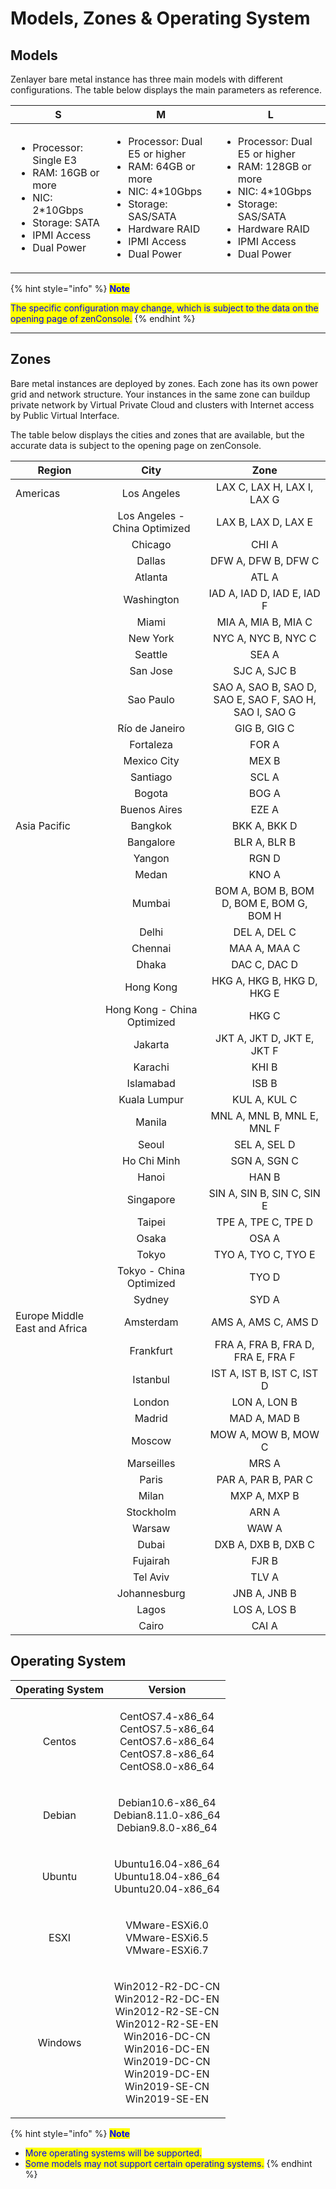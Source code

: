 # Models, Zones & Operating System

## **Models**

Zenlayer bare metal instance has three main models with different configurations. The table below displays the main parameters as reference.

| S                                                                                                                                                   | M                                                                                                                                                                                     | L                                                                                                                                                                                      |
| --------------------------------------------------------------------------------------------------------------------------------------------------- | ------------------------------------------------------------------------------------------------------------------------------------------------------------------------------------- | -------------------------------------------------------------------------------------------------------------------------------------------------------------------------------------- |
| <ul><li>Processor: Single E3</li><li>RAM: 16GB or more</li><li>NIC: 2*10Gbps</li><li>Storage: SATA</li><li>IPMI Access</li><li>Dual Power</li></ul> | <ul><li>Processor: Dual E5 or higher</li><li>RAM: 64GB or more</li><li>NIC: 4*10Gbps</li><li>Storage: SAS/SATA</li><li>Hardware RAID</li><li>IPMI Access</li><li>Dual Power</li></ul> | <ul><li>Processor: Dual E5 or higher</li><li>RAM: 128GB or more</li><li>NIC: 4*10Gbps</li><li>Storage: SAS/SATA</li><li>Hardware RAID</li><li>IPMI Access</li><li>Dual Power</li></ul> |

{% hint style="info" %}
<mark style="color:blue;">**Note**</mark>

<mark style="color:blue;">The specific configuration may change, which is subject to the data on the opening page of zenConsole.</mark>
{% endhint %}

****

## **Zones**

Bare metal instances are deployed by zones. Each zone has its own power grid and network structure. Your instances in the same zone can buildup private network by Virtual Private Cloud and clusters with Internet access by Public Virtual Interface.

The table below displays the cities and zones that are available, but the accurate data is subject to the opening page on zenConsole.

| Region                        |              City             |                          Zone                          |
| ----------------------------- | :---------------------------: | :----------------------------------------------------: |
| Americas                      |          Los Angeles          |               LAX C, LAX H, LAX I, LAX G               |
|                               | Los Angeles - China Optimized |                   LAX B, LAX D, LAX E                  |
|                               |            Chicago            |                          CHI A                         |
|                               |             Dallas            |                   DFW A, DFW B, DFW C                  |
|                               |            Atlanta            |                          ATL A                         |
|                               |           Washington          |               IAD A, IAD D, IAD E, IAD F               |
|                               |             Miami             |                   MIA A, MIA B, MIA C                  |
|                               |            New York           |                   NYC A, NYC B, NYC C                  |
|                               |            Seattle            |                          SEA A                         |
|                               |            San Jose           |                      SJC A, SJC B                      |
|                               |           Sao Paulo           | SAO A, SAO B, SAO D, SAO E, SAO F, SAO H, SAO I, SAO G |
|                               |         Río de Janeiro        |                      GIG B, GIG C                      |
|                               |           Fortaleza           |                          FOR A                         |
|                               |          Mexico City          |                          MEX B                         |
|                               |           Santiago            |                         SCL A                          |
|                               |             Bogota            |                          BOG A                         |
|                               |          Buenos Aires         |                          EZE A                         |
| Asia Pacific                  |            Bangkok            |                      BKK A, BKK D                      |
|                               |           Bangalore           |                      BLR A, BLR B                      |
|                               |             Yangon            |                          RGN D                         |
|                               |             Medan             |                          KNO A                         |
|                               |             Mumbai            |        BOM A, BOM B, BOM D, BOM E, BOM G, BOM H        |
|                               |             Delhi             |                      DEL A, DEL C                      |
|                               |            Chennai            |                      MAA A, MAA C                      |
|                               |             Dhaka             |                      DAC C, DAC D                      |
|                               |           Hong Kong           |               HKG A, HKG B, HKG D, HKG E               |
|                               |  Hong Kong - China Optimized  |                          HKG C                         |
|                               |            Jakarta            |               JKT A, JKT D, JKT E, JKT F               |
|                               |            Karachi            |                          KHI B                         |
|                               |           Islamabad           |                          ISB B                         |
|                               |          Kuala Lumpur         |                      KUL A, KUL C                      |
|                               |             Manila            |               MNL A, MNL B, MNL E, MNL F               |
|                               |             Seoul             |                      SEL A, SEL D                      |
|                               |          Ho Chi Minh          |                      SGN A, SGN C                      |
|                               |             Hanoi             |                          HAN B                         |
|                               |           Singapore           |               SIN A, SIN B, SIN C, SIN E               |
|                               |             Taipei            |                   TPE A, TPE C, TPE D                  |
|                               |             Osaka             |                          OSA A                         |
|                               |             Tokyo             |                   TYO A, TYO C, TYO E                  |
|                               |    Tokyo - China Optimized    |                          TYO D                         |
|                               |             Sydney            |                          SYD A                         |
| Europe Middle East and Africa |           Amsterdam           |                   AMS A, AMS C, AMS D                  |
|                               |           Frankfurt           |            FRA A, FRA B, FRA D, FRA E, FRA F           |
|                               |            Istanbul           |               IST A, IST B, IST C, IST D               |
|                               |             London            |                      LON A, LON B                      |
|                               |             Madrid            |                      MAD A, MAD B                      |
|                               |             Moscow            |                   MOW A, MOW B, MOW C                  |
|                               |           Marseilles          |                          MRS A                         |
|                               |             Paris             |                   PAR A, PAR B, PAR C                  |
|                               |             Milan             |                      MXP A, MXP B                      |
|                               |           Stockholm           |                          ARN A                         |
|                               |             Warsaw            |                          WAW A                         |
|                               |             Dubai             |                   DXB A, DXB B, DXB C                  |
|                               |            Fujairah           |                          FJR B                         |
|                               |            Tel Aviv           |                          TLV A                         |
|                               |          Johannesburg         |                      JNB A, JNB B                      |
|                               |             Lagos             |                      LOS A, LOS B                      |
|                               |             Cairo             |                          CAI A                         |



## **Operating System**

| Operating System |                                                                                          Version                                                                                          |
| :--------------: | :---------------------------------------------------------------------------------------------------------------------------------------------------------------------------------------: |
|      Centos      |                                          <p>CentOS7.4-x86_64<br>CentOS7.5-x86_64<br>CentOS7.6-x86_64<br>CentOS7.8-x86_64<br>CentOS8.0-x86_64</p>                                          |
|      Debian      |                                                           <p>Debian10.6-x86_64<br>Debian8.11.0-x86_64<br>Debian9.8.0-x86_64</p>                                                           |
|      Ubuntu      |                                                           <p>Ubuntu16.04-x86_64<br>Ubuntu18.04-x86_64<br>Ubuntu20.04-x86_64</p>                                                           |
|       ESXI       |                                                                 <p>VMware-ESXi6.0<br>VMware-ESXi6.5<br>VMware-ESXi6.7</p>                                                                 |
|      Windows     | <p>Win2012-R2-DC-CN<br>Win2012-R2-DC-EN<br>Win2012-R2-SE-CN<br>Win2012-R2-SE-EN<br>Win2016-DC-CN<br>Win2016-DC-EN<br>Win2019-DC-CN<br>Win2019-DC-EN<br>Win2019-SE-CN<br>Win2019-SE-EN</p> |

{% hint style="info" %}
<mark style="color:blue;">**Note**</mark>

* <mark style="color:blue;">More operating systems will be supported.</mark>&#x20;
* <mark style="color:blue;">Some models may not support certain operating systems.</mark>
{% endhint %}

